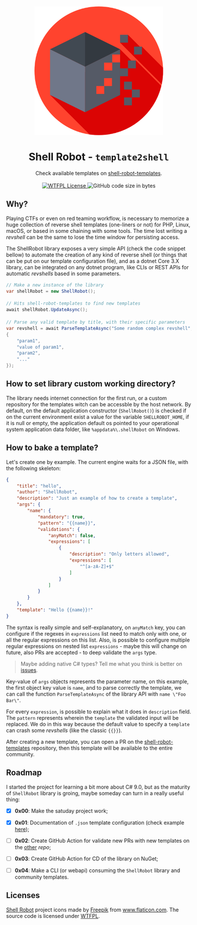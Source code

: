 <p align="center">
<a href="https://github.com/BizarreNULL/shell-robot/">
  <img src="./assets/logo.png" width="350" />
</a>
</p>
<h1 align="center">
  Shell Robot - <code>template2shell</code>
</h1>

<p align="center">
  Check available templates on <a href="https://github.com/BizarreNULL/shell-robot-templates">shell-robot-templates</a>.
  <br/><br/>
  <a href="http://www.wtfpl.net/txt/copying/">
    <img alt="WTFPL License" src="https://img.shields.io/github/license/BizarreNULL/shell-robot" />
  </a>
  <img alt="GitHub code size in bytes" src="https://img.shields.io/github/languages/code-size/BizarreNULL/shell-robot">
</p>


## Why?

Playing CTFs or even on red teaming workflow, is necessary to memorize a huge collection of reverse shell templates (one-liners or not) for PHP, Linux, macOS, or based in some chaining with some tools. The time lost writing a *revshell* can be the same to lose the time window for persisting access.

The ShellRobot library exposes a very simple API (check the code snippet bellow) to automate the creation of any kind of reverse shell (or things that can be put on our template configuration file), and as a dotnet Core 3.X library, can be integrated on any dotnet program, like CLIs or REST APIs for automatic *revshells* based in some parameters.

```csharp
// Make a new instance of the library
var shellRobot = new ShellRobot();

// Hits shell-robot-templates to find new templates
await shellRobot.UpdateAsync();

// Parse any valid template by title, with their specific parameters
var revshell = await ParseTemplateAsync("Some random complex revshell", new[]
{
    "param1",
    "value of param1",
    "param2",
    "..."
});
```



## How to set library custom working directory?

The library needs internet connection for the first run, or a custom repository for the templates witch can be accessble by the host network. By default, on the default application constructor (`ShellRobot()`) is checked if on the current environment exist a value for the variable `SHELLROBOT_HOME`, if it is null or empty, the application default os pointed to your operational system application data folder, like `%appdata%\.shellRobot` on Windows.



## How to bake a template?

Let's create one by example. The current engine waits for a JSON file, with the following skeleton:

```json
{
    "title": "hello",
    "author": "ShellRobot",
    "description": "Just an example of how to create a template",
    "args": {
        "name": {
            "mandatory": true,
            "pattern": "{{name}}",
            "validations": {
                "anyMatch": false,
                "expressions": [
                    {
                        "description": "Only letters allowed",
                        "expressions": [
                            "^[a-zA-Z]+$"
                        ]
                    }
                ]
            }
        }
    },
    "template": "Hello {{name}}!"
}
```

The syntax is really simple and self-explanatory, on `anyMatch` key, you can configure if the regexes in `expressions` list need to match only with one, or all the regular expressions on this list. Also, is possible to configure multiple regular expressions on nested list `expressions` - maybe this will change on future, also PRs are accepted - to deep validate the `args` type.

> Maybe adding native C# types? Tell me what you think is better on [issues](https://github.com/BizarreNULL/shell-robot/issues).

Key-value of `args` objects represents the parameter name, on this example, the first object key value is `name`, and to parse correctly the template, we can call the function `ParseTemplateAsync` of the library API with `name \"Foo Bar\"`.

For every `expression`, is possible to explain what it does in `description` field. The `pattern` represents wherein  the `template` the validated input will be replaced. We do in this way because the default value to specify a `template` can crash some *revshells* (like the classic `{{}}`).

After creating a new template, you can open a PR on the [shell-robot-templates](https://github.com/BizarreNULL/shell-robot-templates) repository, then this template will be available to the entire community.

## Roadmap

I started the project for learning a bit more about C# 9.0, but as the maturity of `ShellRobot` library is groing, maybe someday can turn in a really useful thing:

- [x] **0x00**: Make the satuday project work;
- [x] **0x01**: Documentation of `.json` template configuration (check example [here](https://github.com/BizarreNULL/shell-robot-templates/blob/main/bash-tcp.json));
- [ ] **0x02**: Create GitHub Action for validate new PRs with new templates on the [other](https://github.com/BizarreNULL/shell-robot-templates) _repo_;
- [ ] **0x03**: Create GitHub Action for CD of the library on NuGet;
- [ ] **0x04**: Make a CLI (or webapi) consuming the `ShellRobot` library and community templates. 



## Licenses

[Shell Robot](https://github.com/BizarreNULL/shell-robot) project icons made by <a href="https://www.flaticon.com/authors/freepik" title="Freepik">Freepik</a> from <a href="https://www.flaticon.com/" title="Flaticon">www.flaticon.com. The source code is licensed under [WTFPL](http://www.wtfpl.net/).</a>